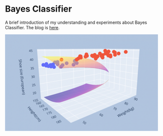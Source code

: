 # Bayes Classifier 

A brief introduction of my understanding and experiments about Bayes Classifier. The blog is [here](http://www.haotian.life/2021/01/01/bayes-classifier/). 

![](README.assets/image-20-1320x835.png)